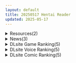 ```yaml
---
layout: default
title: 20250517 Hentai Reader
updated: 2025-05-17
---
```


<details class='content-parent'>
<summary>
Resources(2)
</summary>
<details class='content-child'>
<summary>
<span class='rss-title'> [AI汉化][RJ01271506][フォレスティア] フォレスティア~ちいさな町の牧場ライフ~ Ver1.0.0 </span> <a class='rss-link' href='https://gmgard.com/gm129254' target='_blank'>&nbsp;</a>
<div class='rss-published'> 🕛 20250516 15:50:37</div>
</summary>
<img src="https://static.gmgard.us/Images/upload/16798162149531983.jpg" /><br /><p>关于「森林女神」
照顾动物的农活,钓鱼,采集以及矿山探索
通过牧场生活与个性多彩的角色们愉快地交流
真正的模拟牧场生活游戏</p>
</details>
<details class='content-child'>
<summary>
<span class='rss-title'> 【R3678】[WORLDPG ANIMATION] ゴブリンの巣穴 The Motion Anime </span> <a class='rss-link' href='https://blog.reimu.net/archives/110734' target='_blank'>&nbsp;</a>
<div class='rss-published'> 🕛 20250516 08:00:54</div>
</summary>
今天在外面出差，不发巫女咯。 这是那个著名的哥布林巢穴的2D动画版。基本上就是把游戏里的H场景动图化，声优应该 &#8230; <a class="more-link" href="https://blog.reimu.net/archives/110734">继续阅读<span class="screen-reader-text">【R3678】[WORLDPG ANIMATION] ゴブリンの巣穴 The Motion Anime</span></a>
</details>

</details>
<details class='content-parent'>
<summary>
News(3)
</summary>
<details class='content-child'>
<summary>
<span class='rss-title'> FG REMAKE 重製作品《野々村病院の人々 リメイク》公開官方網站 </span> <a class='rss-link' href='https://home.gamer.com.tw/creationDetail.php?sn=6144891' target='_blank'>&nbsp;</a>
<div class='rss-published'> 🕛 20250516 22:16:19</div>
</summary>
<img border="0" class="gallery-image" src="https://i.meee.com.tw/MSgIiok.jpg" width="650" /><div><br /></div><div><div><b>《野々村病院の人々》</b>是 elf 旗下品牌 Silky's 在1994年6月30日發售的推理AVG遊戲， FG REMAKE 於今日(5/16)宣布將推出重製版本<b>《野々村病院の人々 リメイク》</b>，預定2025年9月26日發售。</div></div><div><br /></div><div>本作以<b>《</b><b>野々村病院の人々</b><b>》</b>為基礎製作，劇情會調整成符合當前倫理法規的內容。角色立繪、CG由 籠目 重新繪製，並且追加全新H場景。</div><div><br /></div><div align="center"><img border="0" class="gallery-image" src="https://i.meee.com.tw/e3O1VQe.png" width="650" /></div><div><br /></div><div><div align="center"><b><font size="4">【故事劇情】</font></b></div><div align="center"><div><div>惡名昭彰的天才偵探・海原琢磨呂。</div><div>某天，他因一場小意外摔斷了腿，被送往野野村醫院住院治療。</div><div>那是一間醫療失誤不斷，甚至傳出院長自殺等黑暗傳聞的醫院。</div><div><br /></div><div>已故院長的遺孀 亜希子 找上了琢磨呂，並對他說：</div><div><br /></div><div>『如果我請你調查丈夫的死因……你會答應嗎？』</div><div><br /></div><div>亜希子堅稱院長的死並非意外或自殺，懇求他深入調查。</div><div>雖然察覺到潛藏的危險，琢磨呂仍對這個提案產生了強烈的興趣。</div><div><br /></div><div>最終，他接受了這項委託。</div><div>在護士、住院病患，甚至是同行的阻撓下，琢磨呂一步步逼近事件的真相。</div><div>而在故事的最後，等待他的究竟是——</div></div><div><br /></div></div><br /><div align="center"><b><font size="4">【登場角色】</font></b></div><div align="center"><img border="0" class="gallery-image" src="https://i.meee.com.tw/Lcaoisg.jpg" width="650" /></div><div align="center"><img border="0" class="gallery-image" src="https://i.meee.com.tw/UWLa8lo.jpg" width="650" /></div><div align="center"><img border="0" class="gallery-image" src="https://i.meee.com.tw/sMNlJGk.jpg" width="650" /></div><div align="center"><img border="0" class="gallery-image" src="https://i.meee.com.tw/t6QfUzU.jpg" width="650" /></div><div align="center"><img border="0" class="gallery-image" src="https://i.meee.com.tw/RzEUCeI.jpg" width="650" /></div><div align="center"><img border="0" class="gallery-image" src="https://i.meee.com.tw/Cm3afQN.jpg" width="650" /></div><div align="center"><img border="0" class="gallery-image" src="https://i.meee.com.tw/buRpmGy.jpg" width="650" /></div><div align="center"><br /></div><div align="center"><br /></div><div align="center"><br /></div><div><br /></div><div align="center"><div><b><font size="4">【遊戲CG】</font></b></div></div><div><img border="0" class="gallery-image" src="https://i.meee.com.tw/Y8ltoEE.jpg" width="650" /></div><img border="0" class="gallery-image" src="https://i.meee.com.tw/8KNATFQ.jpg" width="650" /></div><div><img border="0" class="gallery-image" src="https://i.meee.com.tw/gGSoHdr.jpg" width="650" /><br /><div align="center"><img border="0" class="gallery-image" src="https://i.meee.com.tw/iaaR9Wr.jpg" width="650" /></div><div align="center"><br /></div><div align="center"><br /></div><br /><font size="4"><b>CAST</b></font><br /><div><div>牧野 梨恵　CV：結城ほのか</div><div>野際 美保　CV：かわしまりの</div><div>伊藤 涼子　CV：桃井いちご</div><div>間宮 千里　CV：逢真井もこ</div><div>樹 桃子　CV：花安未羽</div><div>島木 加奈　CV：天季ひより</div><div>野々村 亜希子　CV：海原エレナ</div></div><br /><b><font size="4">STAFF</font></b><br />原作：elf<br />原畫：籠目</div><div>發售日：2025年9月26日<br />官網：<a href="https://ref.gamer.com.tw/redir.php?url=https%3A%2F%2Ffanzagames-digination.com%2Ffgremake%2Fnonomura_re%2Findex.html" target="_blank">https://fanzagames-digination.com/fgremake/nonomura_re/index.html</a></div><div><br /></div>
</details>
<details class='content-child'>
<summary>
<span class='rss-title'> くまのみそふと 最新作《神様ちゅ～ず！》公開OP影片 </span> <a class='rss-link' href='https://home.gamer.com.tw/creationDetail.php?sn=6144875' target='_blank'>&nbsp;</a>
<div class='rss-published'> 🕛 20250516 21:40:07</div>
</summary>
<div align="center"><img border="0" class="gallery-image" src="https://i.imgur.com/MmT3Fvo.jpg" width="650" /></div><div><br /></div><div><div>曾製作<b>《転性魔王さまは勇者に勝てない！》</b>的遊戲公司 くまのみそふと ，於今日(5/16)公開最新作<b>《神様ちゅ～ず！ センセー女の子似合ってるよっ！》</b>的OP影片，預定2025年5月30日發售。</div></div><div><br /></div><div><div class="videoWrapper"><div class="videoWrapper video-youtube"></div></div></div><div><br /></div><div><br /></div><div align="center"><div><b><font size="4">【故事劇情】</font></b></div><div><div>「——我是天使，是真正的天使喔」</div><div>白皙美麗的偽娘『白鳩いのり』如此說道。</div><div>他的身旁漂浮著一個名為『神明大人』、類似玩偶的神秘生物。</div><div><br /></div><div>いのり說他靠著以神明大人的力量實現願望的天使活動，</div><div>簡稱『天活」來賺取收入。</div><div>然而要實現願望的話，必須與男性發生性關係，將體內接收的精液奉獻給神明大人。</div><div><br /></div><div>班導師『熾火叶』試圖阻止いのり進行天活，卻被激怒的いのり變成了小女孩。</div><div><br /></div><div>「啊哈哈！太棒了！」</div><div>「如果你那麼擔心我，就用那副模樣代替我進行天活吧！」</div><div><br /></div><div>但是，叶並沒有氣餒。</div><div>「我這麼做的話，白鳩就會來上學嗎？」</div><div><br /></div><div>就這樣，變成女孩子的老師和天使般的偽娘成為同學，一起度過校園生活。</div><div>這是關心學生的TS老師與心理有問題的男孩子的，充滿心靈創傷的榨精故事——</div></div></div><div align="center"><br /></div><div align="center"><img border="0" class="gallery-image" src="https://i.meee.com.tw/c4GAp3d.jpg" width="305" /> <img border="0" class="gallery-image" src="https://i.meee.com.tw/AS0RZST.jpg" width="305" /></div><div align="center"><img border="0" class="gallery-image" src="https://i.meee.com.tw/9A7s3zO.jpg" width="305" /> <img border="0" class="gallery-image" src="https://i.meee.com.tw/8PgLM4z.jpg" width="305" /></div><div align="center"><img border="0" class="gallery-image" src="https://i.meee.com.tw/jL4d2AC.jpg" width="305" /> <img border="0" class="gallery-image" src="https://i.meee.com.tw/BFvKjpb.jpg" width="305" /></div><div align="center"><img border="0" class="gallery-image" src="https://i.meee.com.tw/Hs8VCnj.jpg" width="305" /> <img border="0" class="gallery-image" src="https://i.meee.com.tw/n5gLGMP.jpg" width="305" /></div><div align="center"><br /></div><div align="left"><br /></div><div align="left"><br /></div><div align="left"><b><font size="4">CAST</font></b></div><div align="left"><div>熾火 叶　CV：七種結花</div><div>白鳩 いのり　CV：榎本ねむ</div><div>神様　CV：野々原まどか</div></div><div align="left"><br /></div><div><div><font size="4"><b>STAFF</b></font></div><div><font size="3">劇本：</font>瀬戸こうへい</div><div><font size="3">原畫：</font>栗餅ちづる</div><div><font size="3">發售日：</font>2025年5月30日</div><div><font size="3">官網：<a href="https://ref.gamer.com.tw/redir.php?url=https%3A%2F%2Fkumanomi-soft.amusecraft.com%2Fkamichu%2Findex.html" target="_blank">https://kumanomi-soft.amusecraft.com/kamichu/index.html</a></font></div></div><div><br /></div>
</details>
<details class='content-child'>
<summary>
<span class='rss-title'> ensemble 最新作《宿りし乙女の誓いと魔法》公開OP影片 </span> <a class='rss-link' href='https://home.gamer.com.tw/creationDetail.php?sn=6144863' target='_blank'>&nbsp;</a>
<div class='rss-published'> 🕛 20250516 21:28:50</div>
</summary>
<div align="center"><img border="0" class="gallery-image" src="https://i.imgur.com/sO563OM.jpg" width="650" /></div><div><br /></div><div><div>曾製作<b>《</b><b>旭光のマリアージュ</b><b>》</b>、<b>《</b><b>華は短し、踊れよ乙女</b><b>》</b>等作品的遊戲公司 ensemble ，於今日(5/16)公開最新作<b>《宿りし乙女の誓いと魔法》</b>的OP影片，預定2025年6月27日發售。</div></div><div><br /></div><div><div class="videoWrapper"><div class="videoWrapper video-youtube"></div></div></div><div><br /></div><div><br /></div><div align="center"><div><b><font size="4">【故事劇情】</font></b></div><div><div>主角・篠宮響，因為在公園修補了一隻撿到的玩偶，</div><div>意外被捲入一場不可思議的事件。</div><div><br /></div><div>這是一個宛如童話般的「報恩」故事。</div><div><br /></div><div>響因此身上出現了一道閃閃發光、神秘的印記——魔紋。</div><div>魔紋的光芒逐漸包覆全身，</div><div>竟然將他變身成為『魔法少女』。</div><div><br /></div><div>「……這到底是怎麼回事……？」</div><div><br /></div><div>毫無頭緒的響陷入困惑。</div><div>就在此時，一名自稱魔法使的少女出現在他面前。</div><div><br /></div><div>「我必須保護你。」</div><div><br /></div><div>在少女的帶領下，響來到了一座名為『御伽館』的西洋宅邸。</div><div>那裡是名門『艾特爾女子學院』的女子宿舍，</div><div>同時也是因緣際會成為魔法使的少女們所聚集之地。</div><div><br /></div><div>女裝與魔法交織而成的非日常——</div><div>這是一段被「改變」束縛的少女們的物語。</div></div></div><div align="center"><br /></div><div align="center"><img border="0" class="gallery-image" src="https://i.meee.com.tw/MXU1Kqt.jpg" width="305" /> <img border="0" class="gallery-image" src="https://i.meee.com.tw/Ezq8YmO.jpg" width="305" /></div><div align="center"><img border="0" class="gallery-image" src="https://i.meee.com.tw/5FzHXxZ.jpg" width="305" /> <img border="0" class="gallery-image" src="https://i.meee.com.tw/VuSXmJ6.jpg" width="305" /></div><div align="center"><img border="0" class="gallery-image" src="https://i.meee.com.tw/KFQmohA.jpg" width="305" /> <img border="0" class="gallery-image" src="https://i.meee.com.tw/IBsaNRG.jpg" width="305" /></div><div align="center"><img border="0" class="gallery-image" src="https://i.meee.com.tw/DHOJ1i6.jpg" width="305" /> <img border="0" class="gallery-image" src="https://i.meee.com.tw/OikbWSd.jpg" width="305" /></div><div align="center"><img border="0" class="gallery-image" src="https://i.meee.com.tw/vLy38WW.jpg" width="305" /> <img border="0" class="gallery-image" src="https://i.meee.com.tw/lgXiW9G.jpg" width="305" /></div><div align="center"><img border="0" class="gallery-image" src="https://i.meee.com.tw/z2veA7f.jpg" width="305" /> <img border="0" class="gallery-image" src="https://i.meee.com.tw/DZ2kS7g.jpg" width="305" /></div><div align="center"><img border="0" class="gallery-image" src="https://i.meee.com.tw/Fgwosr6.jpg" width="305" /> <img border="0" class="gallery-image" src="https://i.meee.com.tw/x5KlBtH.jpg" width="305" /></div><div align="center"><img border="0" class="gallery-image" src="https://i.meee.com.tw/i18JZTn.jpg" width="305" /></div><div align="center"><br /></div><div align="left"><br /></div><div align="left"><br /></div><div align="left"><b><font size="4">CAST</font></b></div><div align="left"><div>響 詩乃　CV：柳ひとみ</div><div>樫原 結友　CV：橘まお</div><div>秦皮 真帆　CV：月野きいろ</div><div>三栗 茶実　CV：蒼乃むすび</div><div>黒檀 舞玲　CV：秋野花</div></div><div align="left"><br /></div><div><div><font size="4"><b>STAFF</b></font></div><div><font size="3">劇本：</font>水瀬拓未、浅黄アキ、泰良則充</div><div><font size="3">原畫：</font>武藤此史、佑真、柊林檎、湊みなも</div><div><font size="3">發售日：</font>2025年6月27日</div><div><font size="3">官網：<a href="https://ref.gamer.com.tw/redir.php?url=https%3A%2F%2Fensemble-game.com%2F31.otochika%2F" target="_blank">https://ensemble-game.com/31.otochika/</a></font></div></div><div><br /></div>
</details>

</details>
<details class='content-parent'>
<summary>
DLsite Game Ranking(5)
</summary>
<details class='content-child'>
<summary>
<span class='rss-title'> フォレスティア～ちいさな町の牧場ライフ～ [いなずまそふと] </span> <a class='rss-link' href='https://www.dlsite.com/maniax/work/=/product_id/RJ01271506.html' target='_blank'>&nbsp;</a>
<div class='rss-published'> 🕛 20250517 13:17:37</div>
</summary>
<img src ="http://img.dlsite.jp/modpub/images2/work/doujin/RJ01272000/RJ01271506_img_main.jpg"/><br/>作物を育てたり、動物をお世話したり、釣りに採集に鉱山に…多彩なヒロインとの交流も楽しめる。本格スローライフシミュレーションゲーム!
</details>
<details class='content-child'>
<summary>
<span class='rss-title'> 【Live2Dアニメーション版】溜まりすぎちゃって… オナニー配信でまさかの大潮吹き発射♡ [ほーる・いん] </span> <a class='rss-link' href='https://www.dlsite.com/maniax/work/=/product_id/RJ01384864.html' target='_blank'>&nbsp;</a>
<div class='rss-published'> 🕛 20250517 13:17:37</div>
</summary>
<img src ="http://img.dlsite.jp/modpub/images2/work/doujin/RJ01385000/RJ01384864_img_main.jpg"/><br/>えっちすぎる忍者・龍涎にこみのオナニー配信をLive2Dで完全再現。おあずけされてた快楽が、カラダ中にあふれ出す♡震える声も、跳ねる腰も、ぬるぬるリアルに動き出す快感アーカイブ。ついには大潮吹きで、画面ごと濡れちゃう──
</details>
<details class='content-child'>
<summary>
<span class='rss-title'> メルフィアス 蒼紅のヴァージェ [dorgel] </span> <a class='rss-link' href='https://www.dlsite.com/maniax/work/=/product_id/RJ01345367.html' target='_blank'>&nbsp;</a>
<div class='rss-published'> 🕛 20250517 13:17:37</div>
</summary>
<img src ="http://img.dlsite.jp/modpub/images2/work/doujin/RJ01346000/RJ01345367_img_main.jpg"/><br/>W寝取られRPG。仄暗い世界に舞い降りた二人の少女が目の前で壊されていく。バトルはアニメ+犯されているヒロインと目が合うNTR戦闘。
</details>
<details class='content-child'>
<summary>
<span class='rss-title'> 神彩の乙女 ～売れすぎた彩視る商人～ [ダイジョビ研究所] </span> <a class='rss-link' href='https://www.dlsite.com/maniax/work/=/product_id/RJ01166703.html' target='_blank'>&nbsp;</a>
<div class='rss-published'> 🕛 20250517 13:17:37</div>
</summary>
<img src ="http://img.dlsite.jp/modpub/images2/work/doujin/RJ01167000/RJ01166703_img_main.jpg"/><br/>男主人公・濃厚なイチャラブあまあまSLG。Hシーンは段階エロや曜日日時システム、生理周期でのコンドーム有無などで、シーンに没入しやすくなっています。ダンジョン探索、武具合成、武具販売、クエスト、えっちバトルなどをしながら、各ヒロインのシナリオパートを攻略しよう!
</details>
<details class='content-child'>
<summary>
<span class='rss-title'> 淫紋憑きのマザー・アリシア [のうむ] </span> <a class='rss-link' href='https://www.dlsite.com/maniax/work/=/product_id/RJ01355493.html' target='_blank'>&nbsp;</a>
<div class='rss-published'> 🕛 20250517 13:17:37</div>
</summary>
<img src ="http://img.dlsite.jp/modpub/images2/work/doujin/RJ01356000/RJ01355493_img_main.jpg"/><br/>おばさん シスター 淫紋
</details>

</details>
<details class='content-parent'>
<summary>
DLsite Voice Ranking(5)
</summary>
<details class='content-child'>
<summary>
<span class='rss-title'> 【性癖布教期間限定100円】クールな皮肉屋の高身長美人神官に◯眠で常識を書き換え、性処理を義務と割り切らせたりいつでも生ハメ可能のオナホ担当へ【イチャラブエンド】 [あとりえスターズ] </span> <a class='rss-link' href='https://www.dlsite.com/maniax/work/=/product_id/RJ01363449.html' target='_blank'>&nbsp;</a>
<div class='rss-published'> 🕛 20250517 13:17:39</div>
</summary>
<img src ="http://img.dlsite.jp/modpub/images2/work/doujin/RJ01364000/RJ01363449_img_main.jpg"/><br/>「あなた」を見下し軽蔑する高貴な美人神官を◯眠魔法で常識改変し、いつでも好き放題に生コキ担当係として奉仕させ最終的にイチャラブ生オナホ伴侶として婚約を誓わせるハッピーエンド音声！
</details>
<details class='content-child'>
<summary>
<span class='rss-title'> 【5/19日まで 早期限定65大特典】【5時間×3人ハーレム×なんでも屋】新米エージェントのボクとドスケベ爆乳女ボス&ハッカー&メイド×3の秘密の子作りハメミッション♪ [マヨタマ] </span> <a class='rss-link' href='https://www.dlsite.com/maniax/work/=/product_id/RJ01376940.html' target='_blank'>&nbsp;</a>
<div class='rss-published'> 🕛 20250517 13:17:39</div>
</summary>
<img src ="http://img.dlsite.jp/modpub/images2/work/doujin/RJ01377000/RJ01376940_img_main.jpg"/><br/>【KU100】CV:浅木式様 CV:陽向葵ゅか様 CV:柚木つばめ様 ある日のこと…とあるサイバーパンク街にて…就活中の「あなた」は…なんでも屋「ハメ屋」へ…採用面接をすることになります…♪…その後…ドスケベ爆乳女エージェント3人と…えっちな「秘密の子作りミッション」へ…♪ 【5時間×いちゃらぶ×3人ハーレム特化!で送る!大ボリューム超大作!】～ハメ屋～へ ようこそ♪
</details>
<details class='content-child'>
<summary>
<span class='rss-title'> 洞窟は真っ暗だし 私の愛(こえ)が響いて落ちつきますよね(威圧)【安眠用 R-15癒し音声/本編 3時間30分】 [チームランドセル] </span> <a class='rss-link' href='https://www.dlsite.com/maniax/work/=/product_id/RJ01365293.html' target='_blank'>&nbsp;</a>
<div class='rss-published'> 🕛 20250517 13:17:39</div>
</summary>
<img src ="http://img.dlsite.jp/modpub/images2/work/doujin/RJ01366000/RJ01365293_img_main.jpg"/><br/>ゲームの大会で共闘したパートナーに攫われて目を覚ますと洞窟にいた。俺、これから一体どうなっちゃうの！? ちょっぴり頭のおかしなメンヘラ系ヒロインとのハートフル洞窟系癒しR-15音声作品です。
</details>
<details class='content-child'>
<summary>
<span class='rss-title'> ☆一周年記念☆【全編約4時間×Live2D動画】えっちなバニーがお出迎え♡癒し処ゆるりらっくす 一途に頑張る素直クールなバニーさんと〝好き〟を感じる密着マッサージ♡ [バニーゲームス] </span> <a class='rss-link' href='https://www.dlsite.com/maniax/work/=/product_id/RJ01380384.html' target='_blank'>&nbsp;</a>
<div class='rss-published'> 🕛 20250517 13:17:39</div>
</summary>
<img src ="http://img.dlsite.jp/modpub/images2/work/doujin/RJ01381000/RJ01380384_img_main.jpg"/><br/>『癒し処ゆるりらっくす』では、ゆったりとした癒しの時間とエッチな体験をお届けします♪今回のうさぎさんは、自己主張が苦手だけど自分の想いにはとっても素直な女子♪ クールに見えて可愛らしい一面のある彼女との淡いひとときをお過ごしください♪
</details>
<details class='content-child'>
<summary>
<span class='rss-title'> サキュバス体質の甘サドお姉ちゃん ～時々サキュバス化しちゃうお姉ちゃんに溺愛されながら精液を搾り取られちゃう性活♪～ [rabits] </span> <a class='rss-link' href='https://www.dlsite.com/maniax/work/=/product_id/RJ01389527.html' target='_blank'>&nbsp;</a>
<div class='rss-published'> 🕛 20250517 13:17:39</div>
</summary>
<img src ="http://img.dlsite.jp/modpub/images2/work/doujin/RJ01390000/RJ01389527_img_main.jpg"/><br/>サキュバスお姉ちゃんに精液を供給するのがあなたの役目♪優しくリードされながらお射精ぴゅっぴゅ♪時には発情したお姉ちゃんが「ぷしっ♪ぷしゅっ♪ぷしゃぁぁぁ…♪」と盛大に潮吹きアクメ♪ドスケベなお姉ちゃんと汗だくセックスしまくる日々がスタートします…♪
</details>

</details>
<details class='content-parent'>
<summary>
DLsite Comic Ranking(5)
</summary>
<details class='content-child'>
<summary>
<span class='rss-title'> 水平線同人誌まとめ [水平 線] </span> <a class='rss-link' href='https://www.dlsite.com/maniax/work/=/product_id/RJ01386839.html' target='_blank'>&nbsp;</a>
<div class='rss-published'> 🕛 20250517 13:17:41</div>
</summary>
<img src ="http://img.dlsite.jp/modpub/images2/work/doujin/RJ01387000/RJ01386839_img_main.jpg"/><br/>巨乳好き、母乳好き、らぶらぶであまあま好きの方におすすめ。水平 線の同人漫画総集編です。
</details>
<details class='content-child'>
<summary>
<span class='rss-title'> なまオナホ先輩♡ ~ヤリたがりの先輩が後輩くんを煽ったらバッコバコに犯されてめちゃくちゃ射精される話~ [sumomo] </span> <a class='rss-link' href='https://www.dlsite.com/maniax/work/=/product_id/RJ01365103.html' target='_blank'>&nbsp;</a>
<div class='rss-published'> 🕛 20250517 13:17:41</div>
</summary>
<img src ="http://img.dlsite.jp/modpub/images2/work/doujin/RJ01366000/RJ01365103_img_main.jpg"/><br/>セックス大好きな低身長巨乳の先輩が後輩の男の子にオナホにされる漫画です
</details>
<details class='content-child'>
<summary>
<span class='rss-title'> オタク友達とのセックスは最高に気持ちいい3 [リンゴヤ] </span> <a class='rss-link' href='https://www.dlsite.com/maniax/work/=/product_id/RJ01381915.html' target='_blank'>&nbsp;</a>
<div class='rss-published'> 🕛 20250517 13:17:41</div>
</summary>
<img src ="http://img.dlsite.jp/modpub/images2/work/doujin/RJ01382000/RJ01381915_img_main.jpg"/><br/>ノリで始めたオナ禁で焦らされ続けた2人の性欲は…
</details>
<details class='content-child'>
<summary>
<span class='rss-title'> 魅惑的なお前が悪い [よふかしのへや] </span> <a class='rss-link' href='https://www.dlsite.com/maniax/work/=/product_id/RJ01389285.html' target='_blank'>&nbsp;</a>
<div class='rss-published'> 🕛 20250517 13:17:41</div>
</summary>
<img src ="http://img.dlsite.jp/modpub/images2/work/doujin/RJ01390000/RJ01389285_img_main.jpg"/><br/>性奴○との背徳いちゃらぶ生活
</details>
<details class='content-child'>
<summary>
<span class='rss-title'> 通勤道中であの娘がみだらな行為をしてくるまとめ話 [嘘つき屋] </span> <a class='rss-link' href='https://www.dlsite.com/maniax/work/=/product_id/RJ01144999.html' target='_blank'>&nbsp;</a>
<div class='rss-published'> 🕛 20250517 13:17:41</div>
</summary>
<img src ="http://img.dlsite.jp/modpub/images2/work/doujin/RJ01145000/RJ01144999_img_main.jpg"/><br/>通勤中に女の子達とえっちな事をする総集編作品
</details>

</details>
